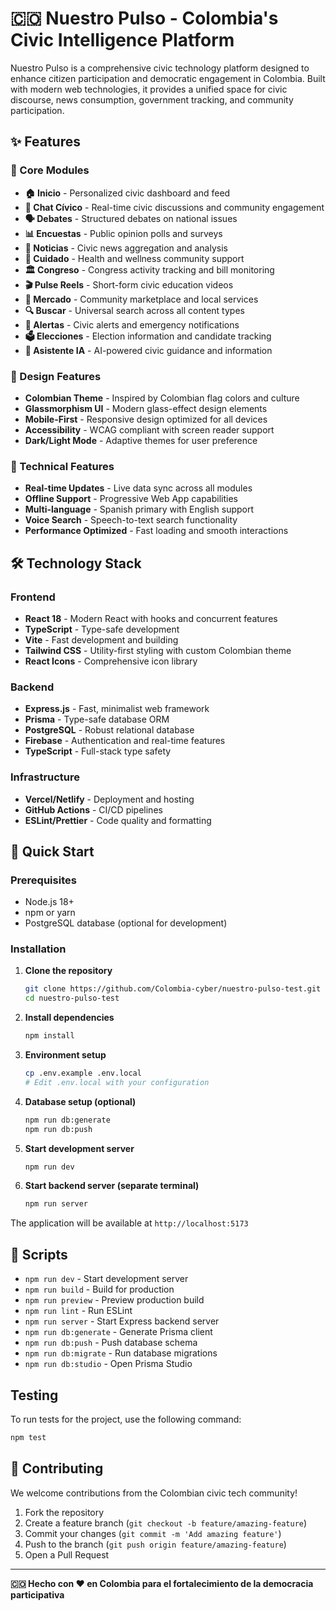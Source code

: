 # 🇨🇴 Nuestro Pulso - Colombia's Civic Intelligence Platform

Nuestro Pulso is a comprehensive civic technology platform designed to enhance citizen participation and democratic engagement in Colombia. Built with modern web technologies, it provides a unified space for civic discourse, news consumption, government tracking, and community participation.

## ✨ Features

### 🌟 Core Modules
- **🏠 Inicio** - Personalized civic dashboard and feed
- **💬 Chat Cívico** - Real-time civic discussions and community engagement
- **🗣️ Debates** - Structured debates on national issues
- **📊 Encuestas** - Public opinion polls and surveys
- **📰 Noticias** - Civic news aggregation and analysis
- **🤝 Cuidado** - Health and wellness community support
- **🏛️ Congreso** - Congress activity tracking and bill monitoring
- **🎬 Pulse Reels** - Short-form civic education videos
- **🛒 Mercado** - Community marketplace and local services
- **🔍 Buscar** - Universal search across all content types
- **🔔 Alertas** - Civic alerts and emergency notifications
- **🗳️ Elecciones** - Election information and candidate tracking
- **🤖 Asistente IA** - AI-powered civic guidance and information

### 🎨 Design Features
- **Colombian Theme** - Inspired by Colombian flag colors and culture
- **Glassmorphism UI** - Modern glass-effect design elements
- **Mobile-First** - Responsive design optimized for all devices
- **Accessibility** - WCAG compliant with screen reader support
- **Dark/Light Mode** - Adaptive themes for user preference

### 🔧 Technical Features
- **Real-time Updates** - Live data sync across all modules
- **Offline Support** - Progressive Web App capabilities
- **Multi-language** - Spanish primary with English support
- **Voice Search** - Speech-to-text search functionality
- **Performance Optimized** - Fast loading and smooth interactions

## 🛠️ Technology Stack

### Frontend
- **React 18** - Modern React with hooks and concurrent features
- **TypeScript** - Type-safe development
- **Vite** - Fast development and building
- **Tailwind CSS** - Utility-first styling with custom Colombian theme
- **React Icons** - Comprehensive icon library

### Backend
- **Express.js** - Fast, minimalist web framework
- **Prisma** - Type-safe database ORM
- **PostgreSQL** - Robust relational database
- **Firebase** - Authentication and real-time features
- **TypeScript** - Full-stack type safety

### Infrastructure
- **Vercel/Netlify** - Deployment and hosting
- **GitHub Actions** - CI/CD pipelines
- **ESLint/Prettier** - Code quality and formatting

## 🚀 Quick Start

### Prerequisites
- Node.js 18+ 
- npm or yarn
- PostgreSQL database (optional for development)

### Installation

1. **Clone the repository**
   ```bash
   git clone https://github.com/Colombia-cyber/nuestro-pulso-test.git
   cd nuestro-pulso-test
   ```

2. **Install dependencies**
   ```bash
   npm install
   ```

3. **Environment setup**
   ```bash
   cp .env.example .env.local
   # Edit .env.local with your configuration
   ```

4. **Database setup (optional)**
   ```bash
   npm run db:generate
   npm run db:push
   ```

5. **Start development server**
   ```bash
   npm run dev
   ```

6. **Start backend server (separate terminal)**
   ```bash
   npm run server
   ```

The application will be available at `http://localhost:5173`

## 📝 Scripts

- `npm run dev` - Start development server
- `npm run build` - Build for production
- `npm run preview` - Preview production build
- `npm run lint` - Run ESLint
- `npm run server` - Start Express backend server
- `npm run db:generate` - Generate Prisma client
- `npm run db:push` - Push database schema
- `npm run db:migrate` - Run database migrations
- `npm run db:studio` - Open Prisma Studio

## Testing
To run tests for the project, use the following command:
```bash
npm test
```

## 🤝 Contributing

We welcome contributions from the Colombian civic tech community!

1. Fork the repository
2. Create a feature branch (`git checkout -b feature/amazing-feature`)
3. Commit your changes (`git commit -m 'Add amazing feature'`)
4. Push to the branch (`git push origin feature/amazing-feature`)
5. Open a Pull Request

---

**🇨🇴 Hecho con ❤️ en Colombia para el fortalecimiento de la democracia participativa**